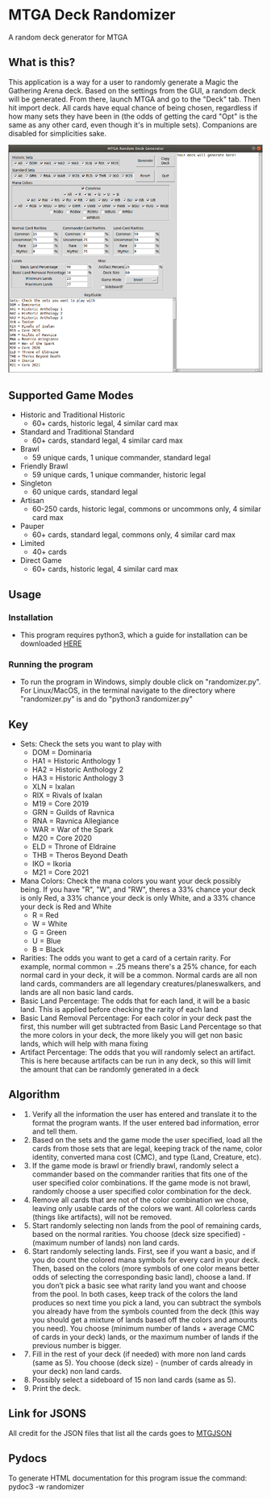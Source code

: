 # MTGA Deck Randomizer
A random deck generator for MTGA

## What is this?
This application is a way for a user to randomly generate a Magic the Gathering Arena deck. Based on the settings from the GUI, a random deck will be generated. From there, launch MTGA and go to the "Deck" tab. Then hit import deck. All cards have equal chance of being chosen, regardless if how many sets they have been in (the odds of getting the card "Opt" is the same as any other card, even though it's in multiple sets). Companions are disabled for simplicities sake.

![Example GUI](GUI.png?raw=true "GUI")

## Supported Game Modes
* Historic and Traditional Historic
	* 60+ cards, historic legal, 4 similar card max
* Standard and Traditional Standard
	* 60+ cards, standard legal, 4 similar card max
* Brawl
	* 59 unique cards, 1 unique commander, standard legal
* Friendly Brawl
	* 59 unique cards, 1 unique commander, historic legal
* Singleton
	* 60 unique cards, standard legal
* Artisan
	* 60-250 cards, historic legal, commons or uncommons only, 4 similar card max
* Pauper 
	* 60+ cards, standard legal, commons only, 4 similar card max
* Limited
	* 40+ cards
* Direct Game
	* 60+ cards, historic legal, 4 similar card max

## Usage
### Installation
* This program requires python3, which a guide for installation can be downloaded [HERE](https://wiki.python.org/moin/BeginnersGuide/Download)

### Running the program
* To run the program in Windows, simply double click on "randomizer.py". For Linux/MacOS, in the terminal navigate to the directory where "randomizer.py" is and do "python3 randomizer.py"

## Key
* Sets: Check the sets you want to play with
	* DOM = Dominaria
	* HA1 = Historic Anthology 1
	* HA2 = Historic Anthology 2
	* HA3 = Historic Anthology 3
	* XLN = Ixalan
	* RIX = Rivals of Ixalan
	* M19 = Core 2019
	* GRN = Guilds of Ravnica
	* RNA = Ravnica Allegiance
	* WAR = War of the Spark
	* M20 = Core 2020
	* ELD = Throne of Eldraine
	* THB = Theros Beyond Death
	* IKO = Ikoria
	* M21 = Core 2021
* Mana Colors: Check the mana colors you want your deck possibly being. If you have "R", "W", and "RW", theres a 33% chance your deck is only Red, a 33% chance your deck is only White, and a 33% chance your deck is Red and White
	* R = Red
	* W = White
	* G = Green
	* U = Blue
	* B = Black
* Rarities: The odds you want to get a card of a certain rarity. For example, normal common = .25 means there's a 25% chance, for each normal card in your deck, it will be a common. Normal cards are all non land cards, commanders are all legendary creatures/planeswalkers, and lands are all non basic land cards.
* Basic Land Percentage: The odds that for each land, it will be a basic land. This is applied before checking the rarity of each land
* Basic Land Removal Percentage: For each color in your deck past the first, this number will get subtracted from Basic Land Percentage so that the more colors in your deck, the more likely you will get non basic lands, which will help with mana fixing
* Artifact Percentage: The odds that you will randomly select an artifact. This is here because artifacts can be run in any deck, so this will limit the amount that can be randomly generated in a deck

## Algorithm 
* 1) Verify all the information the user has entered and translate it to the format the program wants. If the user entered bad information, error and tell them.
* 2) Based on the sets and the game mode the user specified, load all the cards from those sets that are legal, keeping track of the name, color identity, converted mana cost (CMC), and type (Land, Creature, etc).
* 3) If the game mode is brawl or friendly brawl, randomly select a commander based on the commander rarities that fits one of the user specified color combinations. If the game mode is not brawl, randomly choose a user specified color combination for the deck.
* 4) Remove all cards that are not of the color combination we chose, leaving only usable cards of the colors we want. All colorless cards (things like artifacts), will not be removed.
* 5) Start randomly selecting non lands from the pool of remaining cards, based on the normal rarities. You choose (deck size specified) - (maximum number of lands) non land cards.
* 6) Start randomly selecting lands. First, see if you want a basic, and if you do count the colored mana symbols for every card in your deck. Then, based on the colors (more symbols of one color means better odds of selecting the corresponding basic land), choose a land. If you don’t pick a basic see what rarity land you want and choose from the pool. In both cases, keep track of the colors the land produces so next time you pick a land, you can subtract the symbols you already have from the symbols counted from the deck (this way you should get a mixture of lands based off the colors and amounts you need). You choose (minimum number of lands + average CMC of cards in your deck) lands, or the maximum number of lands if the previous number is bigger.
* 7) Fill in the rest of your deck (if needed) with more non land cards (same as 5). You choose (deck size) - (number of cards already in your deck) non land cards.
* 8) Possibly select a sideboard of 15 non land cards (same as 5).
* 9) Print the deck.

## Link for JSONS
All credit for the JSON files that list all the cards goes to [MTGJSON](https://mtgjson.com/)

## Pydocs
To generate HTML documentation for this program issue the command: pydoc3 -w randomizer
